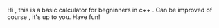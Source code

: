   Hi , this is a basic calculator for begninners in c++ . Can be improved of course , it's up to you. Have fun!
